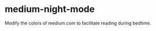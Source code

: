 medium-night-mode
=================

Modify the colors of medium.com to facilitate reading during bedtime.
